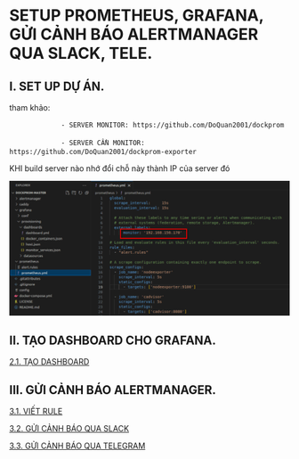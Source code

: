 # SETUP PROMETHEUS, GRAFANA, GỬI CẢNH BÁO ALERTMANAGER QUA SLACK, TELE.


## I. SET UP DỰ ÁN. 

tham khảo:
```
             - SERVER MONITOR: https://github.com/DoQuan2001/dockprom

             - SERVER CẦN MONITOR: https://github.com/DoQuan2001/dockprom-exporter

```
KHI build server nào nhớ đổi chỗ này thành IP của server đó


![hinh ](./docx/images/26.png)



## II. TẠO DASHBOARD CHO GRAFANA.


[2.1. TẠO DASHBOARD](./docx/4_tạo_dashboard_grafana.md)


## III. GỬI CẢNH BÁO ALERTMANAGER.

[3.1. VIẾT RULE](./docx/1_RULE.md)

[3.2. GỬI CẢNH BÁO QUA SLACK](./docx/2_gửi_cảnh_báo-slack.md)

[3.3. GỬI CẢNH BÁO QUA TELEGRAM](./docx/3_gửi_cảnh_báo_tele.md)




